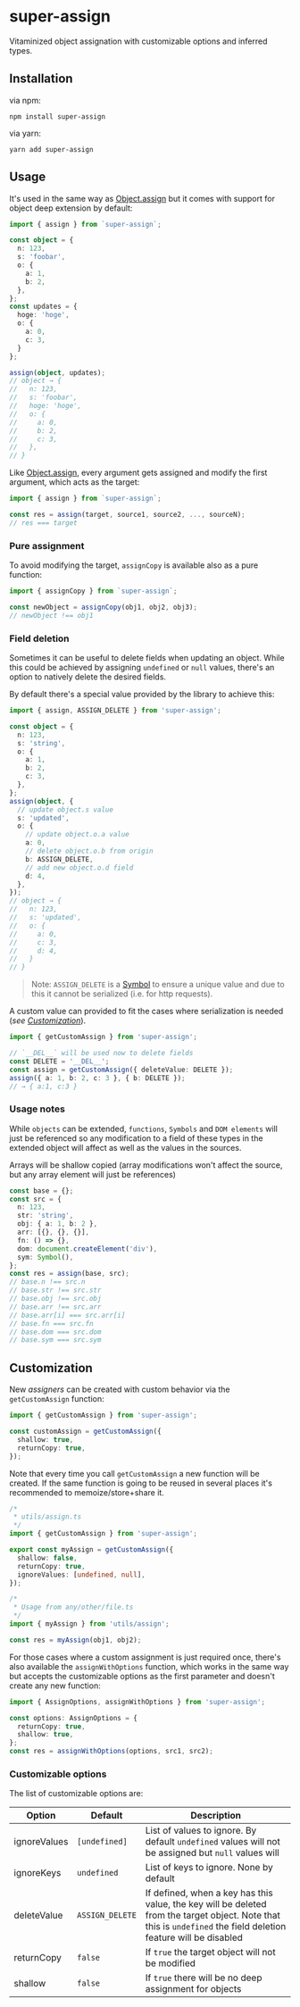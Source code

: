 # super-assign

Vitaminized object assignation with customizable options and inferred types.

## Installation

via npm:

```
npm install super-assign
```

via yarn:

```
yarn add super-assign
```

## Usage

It's used in the same way as [Object.assign](https://developer.mozilla.org/en-US/docs/Web/JavaScript/Reference/Global_Objects/Object/assign) but it comes with support for object deep extension by default:

```ts
import { assign } from `super-assign`;

const object = {
  n: 123,
  s: 'foobar',
  o: {
    a: 1,
    b: 2,
  },
};
const updates = {
  hoge: 'hoge',
  o: {
    a: 0,
    c: 3,
  }
};

assign(object, updates);
// object → {
//   n: 123,
//   s: 'foobar',
//   hoge: 'hoge',
//   o: {
//     a: 0,
//     b: 2,
//     c: 3,
//   },
// }
```

Like [Object.assign](https://developer.mozilla.org/en-US/docs/Web/JavaScript/Reference/Global_Objects/Object/assign), every argument gets assigned and modify the first argument, which acts as the target:

```ts
import { assign } from `super-assign`;

const res = assign(target, source1, source2, ..., sourceN);
// res === target
```

### Pure assignment

To avoid modifying the target, `assignCopy` is available also as a pure function:

```ts
import { assignCopy } from `super-assign`;

const newObject = assignCopy(obj1, obj2, obj3);
// newObject !== obj1
```

### Field deletion

Sometimes it can be useful to delete fields when updating an object. While this could be achieved by assigning `undefined` or `null` values, there's an option to natively delete the desired fields.

By default there's a special value provided by the library to achieve this:

```ts
import { assign, ASSIGN_DELETE } from 'super-assign';

const object = {
  n: 123,
  s: 'string',
  o: {
    a: 1,
    b: 2,
    c: 3,
  },
};
assign(object, {
  // update object.s value
  s: 'updated',
  o: {
    // update object.o.a value
    a: 0,
    // delete object.o.b from origin
    b: ASSIGN_DELETE,
    // add new object.o.d field
    d: 4,
  },
});
// object → {
//   n: 123,
//   s: 'updated',
//   o: {
//     a: 0,
//     c: 3,
//     d: 4,
//   }
// }
```

> Note: `ASSIGN_DELETE` is a [Symbol](https://developer.mozilla.org/en-US/docs/Web/JavaScript/Reference/Global_Objects/Symbol) to ensure a unique value and due to this it cannot be serialized (i.e. for http requests).

A custom value can provided to fit the cases where serialization is needed (_see [Customization](#customization)_).

```ts
import { getCustomAssign } from 'super-assign';

// `__DEL__` will be used now to delete fields
const DELETE = '__DEL__';
const assign = getCustomAssign({ deleteValue: DELETE });
assign({ a: 1, b: 2, c: 3 }, { b: DELETE });
// → { a:1, c:3 }
```

### Usage notes

While `objects` can be extended, `functions`, `Symbols` and `DOM elements` will just be referenced so any modification to a field of these types in the extended object will affect as well as the values in the sources.

Arrays will be shallow copied (array modifications won't affect the source, but any array element will just be references)

```ts
const base = {};
const src = {
  n: 123,
  str: 'string',
  obj: { a: 1, b: 2 },
  arr: [{}, {}, {}],
  fn: () => {},
  dom: document.createElement('div'),
  sym: Symbol(),
};
const res = assign(base, src);
// base.n !== src.n
// base.str !== src.str
// base.obj !== src.obj
// base.arr !== src.arr
// base.arr[i] === src.arr[i]
// base.fn === src.fn
// base.dom === src.dom
// base.sym === src.sym
```

## Customization

New _assigners_ can be created with custom behavior via the `getCustomAssign` function:

```ts
import { getCustomAssign } from 'super-assign';

const customAssign = getCustomAssign({
  shallow: true,
  returnCopy: true,
});
```

Note that every time you call `getCustomAssign` a new function will be created. If the same function is going to be reused in several places it's recommended to memoize/store+share it.

```ts
/*
 * utils/assign.ts
 */
import { getCustomAssign } from 'super-assign';

export const myAssign = getCustomAssign({
  shallow: false,
  returnCopy: true,
  ignoreValues: [undefined, null],
});

/*
 * Usage from any/other/file.ts
 */
import { myAssign } from 'utils/assign';

const res = myAssign(obj1, obj2);
```

For those cases where a custom assignment is just required once, there's also available the `assignWithOptions` function, which works in the same way but accepts the customizable options as the first parameter and doesn't create any new function:

```ts
import { AssignOptions, assignWithOptions } from 'super-assign';

const options: AssignOptions = {
  returnCopy: true,
  shallow: true,
};
const res = assignWithOptions(options, src1, src2);
```

### Customizable options

The list of customizable options are:

| Option       | Default         | Description                                                                                                                                                      |
| ------------ | --------------- | ---------------------------------------------------------------------------------------------------------------------------------------------------------------- |
| ignoreValues | `[undefined]`   | List of values to ignore. By default `undefined` values will not be assigned but `null` values will                                                              |
| ignoreKeys   | `undefined`     | List of keys to ignore. None by default                                                                                                                          |
| deleteValue  | `ASSIGN_DELETE` | If defined, when a key has this value, the key will be deleted from the target object. Note that this is `undefined` the field deletion feature will be disabled |
| returnCopy   | `false`         | If `true` the target object will not be modified                                                                                                                 |
| shallow      | `false`         | If `true` there will be no deep assignment for objects                                                                                                           |
